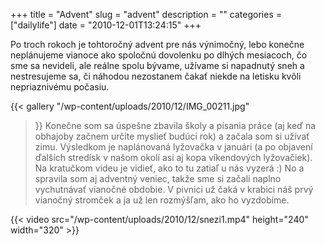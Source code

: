 +++
title = "Advent"
slug = "advent"
description = ""
categories = ["dailylife"]
date = "2010-12-01T13:24:15"
+++

Po troch rokoch je tohtoročný advent pre nás výnimočný, lebo konečne neplánujeme vianoce ako
spoločnú dovolenku po dlhých mesiacoch, čo sme sa nevideli, ale reálne spolu bývame, užívame si
napadnutý sneh a nestresujeme sa, či náhodou nezostanem čakať niekde na letisku kvôli nepriaznivému
počasiu.

{{< gallery
    "/wp-content/uploads/2010/12/IMG_00211.jpg"
>}}
Konečne som sa úspešne zbavila školy a písania práce (aj keď na obhajoby začnem určite myslieť
budúci rok) a začala som si užívať zimu. Výsledkom je naplánovaná lyžovačka v januári (a po
objavení ďalších stredísk v našom okolí asi aj kopa víkendových lyžovačiek). Na kratučkom videu je
vidieť, ako to tu zatiaľ u nás vyzerá :) No a spravila som aj adventný veniec, takže sme si začali
naplno vychutnávať vianočné obdobie. V pivnici už čaká v krabici náš prvý vianočný stromček a ja už
len rozmýšľam, ako ho vyzdobíme.


{{< video src="/wp-content/uploads/2010/12/snezi1.mp4" height="240" width="320" >}}

